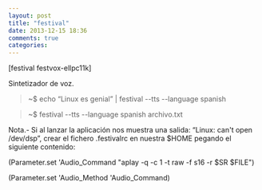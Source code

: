 ```yaml
---
layout: post
title: "festival"
date: 2013-12-15 18:36
comments: true
categories: 
---
```

[festival festvox-ellpc11k]

Sintetizador de voz.

>~$ echo “Linux es genial” | festival --tts --language spanish

>~$ festival --tts --language spanish archivo.txt

Nota.- Si al lanzar la aplicación nos muestra una salida: “Linux: can't open /dev/dsp”, crear el fichero .festivalrc en nuestra $HOME pegando el siguiente contenido:

(Parameter.set 'Audio_Command "aplay -q -c 1 -t raw -f s16 -r $SR $FILE")

(Parameter.set 'Audio_Method 'Audio_Command)

